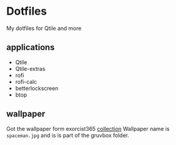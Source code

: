 # Dotfiles
My dotfiles for Qtile and more

## applications
- Qtile
- Qtile-extras
- rofi
- rofi-calc
- betterlockscreen
- btop

## wallpaper
Got the wallpaper form exorcist365 [collection](https://gitlab.com/exorcist365/wallpapers/-/tree/master/)
Wallpaper name is `spaceman.jpg` and is is part of the gruvbox folder.